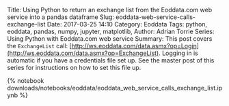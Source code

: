 Title: Using Python to return an exchange list from the Eoddata.com web service into a pandas dataframe
Slug: eoddata-web-service-calls-exchange-list
Date: 2017-03-25 14:10
Category: Eoddata
Tags: python, eoddata, pandas, numpy, jupyter, matplotlib, 
Author: Adrian Torrie
Series: Using Python with Eoddata.com web service
Summary: This post covers the `ExchangeList` call: [http://ws.eoddata.com/data.asmx?op=Login](http://ws.eoddata.com/data.asmx?op=ExchangeList). Logging in is automatic if you have a credentials file set up. See the master post of this series for instructions on how to set this file up.

{% notebook downloads/notebooks/eoddata/eoddata_web_service_calls_exchange_list.ipynb %}
